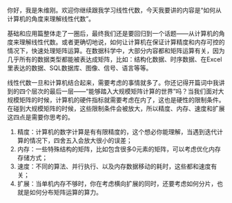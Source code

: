 你好，我是朱维刚。欢迎你继续跟我学习线性代数，今天我要讲的内容是“如何从计算机的角度来理解线性代数”。

基础和应用篇整体走了一圈后，最终我们还是要回归到一个话题——从计算机的角度来理解线性代数。或者更确切地说，如何让计算机在保证计算精度和内存可控的情况下，快速处理矩阵运算。在数据科学中，大部分内容都和矩阵运算有关，因为几乎所有的数据类型都能被表达成矩阵，比如：结构化数据、时序数据、在Excel里表达的数据、SQL数据库、图像、信号、语言等等。

线性代数一旦和计算机结合起来，需要考虑的事情就多了。你还记得开篇词中我讲到的四个层次的最后一层——“能够踏入大规模矩阵计算的世界”吗？当我们面对大规模矩阵的时候，计算机的硬件指标就需要考虑在内了，这也是硬性的限制条件。在碰到大规模矩阵的时候，这些限制条件会被放大，所以精度、内存、速度和扩展这四点是需要你思考的。

1. 精度：计算机的数字计算是有有限精度的，这个想必你能理解，当遇到迭代计算的情况下，四舍五入会放大很小的误差；
2. 内存：一些特殊结构的矩阵，比如包含很多0元素的矩阵，可以考虑优化内存存储方式；
3. 速度：不同的算法、并行执行、以及内存数据移动的耗时，这些都和速度有关；
4. 扩展：当单机内存不够时，你在考虑横向扩展的同时，还要考虑如何分片，也就是如何分布矩阵运算的算力。